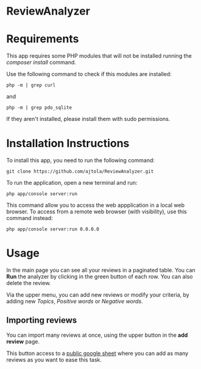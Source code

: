 ReviewAnalyzer
==============

# Requirements

This app requires some PHP modules that will not be installed running the *composer install* command.

Use the following command to check if this modules are installed:

`php -m | grep curl`

and

`php -m | grep pdo_sqlite`

If they aren't installed, please install them with sudo permissions.


# Installation Instructions

To install this app, you need to run the following command:

`git clone https://github.com/ajtola/ReviewAnalyzer.git`

To run the application, open a new terminal and run:

`php app/console server:run`

This command allow you to access the web appplication in a local web browser. To access from a remote web browser (with visibility), use this command instead:

`php app/console server:run 0.0.0.0`


# Usage

In the main page you can see all your reviews in a paginated table. 
You can **Run** the analyzer by clicking in the green button of each row. You can also delete the review.

Via the upper menu, you can add new reviews or modify your criteria, by adding new *Topics*, *Positive words* or *Negative words*.

## Importing reviews

You can import many reviews at once, using the upper button in the **add review** page.

This button access to a [public google sheet](https://docs.google.com/spreadsheets/d/1GCOhIkzm13Kln6uyUhK7ShMoPn_qUCYLxCKDIogPQt0) where you can add as many reviews as you want to ease this task.
